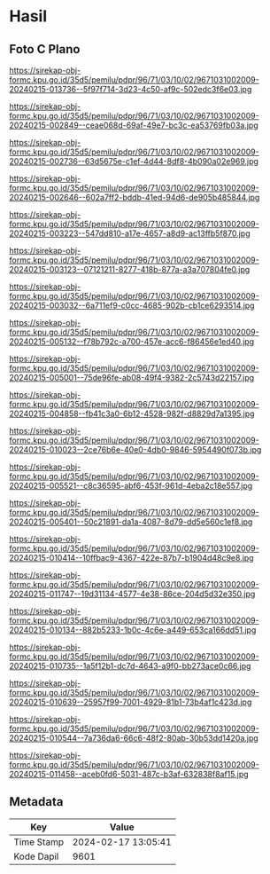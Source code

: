 # Hasil

## Foto C Plano

https://sirekap-obj-formc.kpu.go.id/35d5/pemilu/pdpr/96/71/03/10/02/9671031002009-20240215-013736--5f97f714-3d23-4c50-af9c-502edc3f6e03.jpg

https://sirekap-obj-formc.kpu.go.id/35d5/pemilu/pdpr/96/71/03/10/02/9671031002009-20240215-002849--ceae068d-69af-49e7-bc3c-ea53769fb03a.jpg

https://sirekap-obj-formc.kpu.go.id/35d5/pemilu/pdpr/96/71/03/10/02/9671031002009-20240215-002736--63d5675e-c1ef-4d44-8df8-4b090a02e969.jpg

https://sirekap-obj-formc.kpu.go.id/35d5/pemilu/pdpr/96/71/03/10/02/9671031002009-20240215-002646--602a7ff2-bddb-41ed-94d6-de905b485844.jpg

https://sirekap-obj-formc.kpu.go.id/35d5/pemilu/pdpr/96/71/03/10/02/9671031002009-20240215-003223--547dd810-a17e-4657-a8d9-ac13ffb5f870.jpg

https://sirekap-obj-formc.kpu.go.id/35d5/pemilu/pdpr/96/71/03/10/02/9671031002009-20240215-003123--07121211-8277-418b-877a-a3a707804fe0.jpg

https://sirekap-obj-formc.kpu.go.id/35d5/pemilu/pdpr/96/71/03/10/02/9671031002009-20240215-003032--6a711ef9-c0cc-4685-902b-cb1ce6293514.jpg

https://sirekap-obj-formc.kpu.go.id/35d5/pemilu/pdpr/96/71/03/10/02/9671031002009-20240215-005132--f78b792c-a700-457e-acc6-f86456e1ed40.jpg

https://sirekap-obj-formc.kpu.go.id/35d5/pemilu/pdpr/96/71/03/10/02/9671031002009-20240215-005001--75de96fe-ab08-49f4-9382-2c5743d22157.jpg

https://sirekap-obj-formc.kpu.go.id/35d5/pemilu/pdpr/96/71/03/10/02/9671031002009-20240215-004858--fb41c3a0-6b12-4528-982f-d8829d7a1395.jpg

https://sirekap-obj-formc.kpu.go.id/35d5/pemilu/pdpr/96/71/03/10/02/9671031002009-20240215-010023--2ce76b6e-40e0-4db0-9846-5954490f073b.jpg

https://sirekap-obj-formc.kpu.go.id/35d5/pemilu/pdpr/96/71/03/10/02/9671031002009-20240215-005521--c8c36595-abf6-453f-961d-4eba2c18e557.jpg

https://sirekap-obj-formc.kpu.go.id/35d5/pemilu/pdpr/96/71/03/10/02/9671031002009-20240215-005401--50c21891-da1a-4087-8d79-dd5e560c1ef8.jpg

https://sirekap-obj-formc.kpu.go.id/35d5/pemilu/pdpr/96/71/03/10/02/9671031002009-20240215-010414--10ffbac9-4367-422e-87b7-b1904d48c9e8.jpg

https://sirekap-obj-formc.kpu.go.id/35d5/pemilu/pdpr/96/71/03/10/02/9671031002009-20240215-011747--19d31134-4577-4e38-86ce-204d5d32e350.jpg

https://sirekap-obj-formc.kpu.go.id/35d5/pemilu/pdpr/96/71/03/10/02/9671031002009-20240215-010134--882b5233-1b0c-4c6e-a449-653ca166dd51.jpg

https://sirekap-obj-formc.kpu.go.id/35d5/pemilu/pdpr/96/71/03/10/02/9671031002009-20240215-010735--1a5f12b1-dc7d-4643-a9f0-bb273ace0c66.jpg

https://sirekap-obj-formc.kpu.go.id/35d5/pemilu/pdpr/96/71/03/10/02/9671031002009-20240215-010639--25957f99-7001-4929-81b1-73b4af1c423d.jpg

https://sirekap-obj-formc.kpu.go.id/35d5/pemilu/pdpr/96/71/03/10/02/9671031002009-20240215-010544--7a736da6-66c6-48f2-80ab-30b53dd1420a.jpg

https://sirekap-obj-formc.kpu.go.id/35d5/pemilu/pdpr/96/71/03/10/02/9671031002009-20240215-011458--aceb0fd6-5031-487c-b3af-632838f8af15.jpg


## Metadata

| Key        | Value               |
| ---------- | ------------------- |
| Time Stamp | 2024-02-17 13:05:41 |
| Kode Dapil | 9601                |



